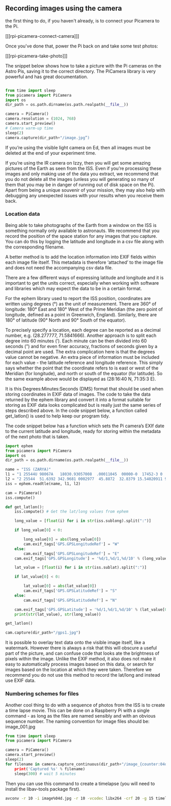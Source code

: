 ## Recording images using the camera

the first thing to do, if you haven't already, is to connect your Picamera to the Pi.

[[[rpi-picamera-connect-camera]]]

Once you've done that, power the Pi back on and take some test photos:

[[[rpi-picamera-take-photo]]]

The snippet below shows how to take a picture with the Pi cameras on the Astro Pis, saving it to the correct directory. The PiCamera library is very powerful and has great documentation.

```Python

from time import sleep
from picamera import PiCamera
import os
dir_path = os.path.dirname(os.path.realpath(__file__))

camera = PiCamera()
camera.resolution = (1024, 768)
camera.start_preview()
# Camera warm-up time
sleep(2)
camera.capture(dir_path+"/image.jpg”)

```


If you’re using the visible light camera on Ed, then all images must be deleted at the end of your experiment time.

If you’re using the IR camera on Izzy, then you will get some amazing pictures of the Earth as seen from the ISS. Even if you’re processing these images and only making use of the data you extract, we recommend that you do not delete all the images (unless you will generating so many of them that you may be in danger of running out of disk space on the Pi). Apart from being a unique souvenir of your mission, they may also help with debugging any unexpected issues with your results when you receive them back.

### Location data
Being able to take photographs of the Earth from a window on the ISS is something normally only available to astronauts. We recommend that you record the position of the space station for any images that you capture. You can do this by logging the latitude and longitude in a csv file along with the corresponding filename.

A better method is to add the location information into EXIF fields within each image file itself. This metadata is therefore ‘attached’ to the image file and does not need the accompanying csv data file.

There are a few different ways of expressing latitude and longitude and it is important to get the units correct, especially when working with software and libraries which may expect the data to be in a certain format.

For the ephem library used to report the ISS position, coordinates are written using degrees (°) as the unit of measurement.  There are 360° of longitude: 180° East and 180° West of the Prime Meridian (the zero point of longitude,  defined as a point in Greenwich, England). Similarly, there are 180° of latitude (90° North and 90° South of the equator).

To precisely specify a location, each degree can be reported as a decimal number, e.g. (28.277777, 71.5841666). Another approach is to split each degree into 60 minutes (’). Each minute can be then divided into 60 seconds (”) and for even finer accuracy, fractions of seconds given by a decimal point are used. The extra complication here is that the degrees value cannot be negative. An extra piece of information must be included for each value - the latitude reference and longitude reference. This simply says whether the point that the coordinate refers to is east or west of the Meridian (for longitude), and north or south of the equator (for latitude). So the same example above would be displayed as (28:16:40 N, 71:35:3 E).

It is this Degrees:Minutes:Seconds (DMS) format that should be used when storing coordinates in EXIF data of images.  The code to take the data returned by the ephem library and convert it into a format suitable for storing as EXIF data looks complicated but is really just the same series of steps described above. In the code snippet below, a function called get_latlon() is used to help keep our program tidy.

The code snippet below has a function  which sets the Pi camera’s EXIf date to the current latitude and longitude, ready for storing within the metadata of the next photo that is taken.  

```python
import ephem
from picamera import PiCamera
import os
dir_path = os.path.dirname(os.path.realpath(__file__))

name = "ISS (ZARYA)"
l1 = "1 25544U 98067A   18030.93057008  .00011045  00000-0  17452-3 0  9997"
l2 = "2 25544  51.6392 342.9681 0002977  45.8872  32.8379 15.54020911 97174"
iss = ephem.readtle(name, l1, l2)

cam = PiCamera()
iss.compute()

def get_latlon():
    iss.compute() # Get the lat/long values from ephem

    long_value = [float(i) for i in str(iss.sublong).split(":")]

    if long_value[0] < 0:

        long_value[0] = abs(long_value[0])
        cam.exif_tags['GPS.GPSLongitudeRef'] = "W"
    else:
        cam.exif_tags['GPS.GPSLongitudeRef'] = "E"
    cam.exif_tags['GPS.GPSLongitude'] = '%d/1,%d/1,%d/10' % (long_value[0], long_value[1], long_value[2]*10)

    lat_value = [float(i) for i in str(iss.sublat).split(":")]

    if lat_value[0] < 0:

        lat_value[0] = abs(lat_value[0])
        cam.exif_tags['GPS.GPSLatitudeRef'] = "S"
    else:
        cam.exif_tags['GPS.GPSLatitudeRef'] = "N"

    cam.exif_tags['GPS.GPSLatitude'] = '%d/1,%d/1,%d/10' % (lat_value[0], lat_value[1], lat_value[2]*10)
    print(str(lat_value), str(long_value))

get_latlon()

cam.capture(dir_path+"/gps1.jpg")
```

It is possible to overlay text data onto the visible image itself, like a watermark. However there is always a risk that this will obscure a useful part of the picture, and can confuse code that looks ate the brightness of pixels within the image. Unlike the EXIF method, it also does not make it easy to automatically process images based on this data, or search for images based on the location at which they were taken. Therefore we recommend you do not use this method to record the lat/long and instead use EXIF data.

### Numbering schemes for files

Another cool thing to do with a sequence of photos from the ISS is to create a time lapse movie. This can be done on a Raspberry Pi with a single command - as long as the files are named sensibly and with an obvious sequence number.  The naming convention for image files should be: image_001.jpg

```python
from time import sleep
from picamera import PiCamera

camera = PiCamera()
camera.start_preview()
sleep(2)
for filename in camera.capture_continuous(dir_path+"/image_{counter:04d}.jpg'):
    print('Captured %s' % filename)
    sleep(300) # wait 5 minutes
```

Then you can use this command to create a timelapse (you will need to install the libav-tools package first).

```bash
avconv -r 10 -i image%04d.jpg -r 10 -vcodec libx264 -crf 20 -g 15 timelapse.mp4
```
